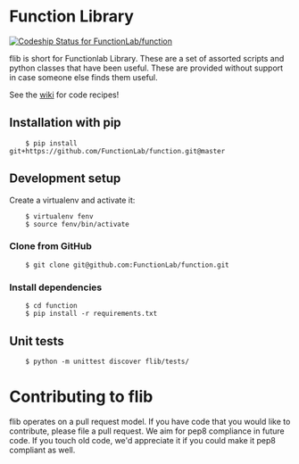 # Function Library

[ ![Codeship Status for FunctionLab/function](https://app.codeship.com/projects/793cc3c0-47e5-0135-b732-66f05eb232be/status?branch=master)](https://app.codeship.com/projects/231720)

flib is short for Functionlab Library. These are a set of assorted scripts and python classes that have been useful. These are provided without support in case someone else finds them useful.

See the [wiki](https://github.com/FunctionLab/function/wiki) for code recipes!

## Installation with pip

        $ pip install git+https://github.com/FunctionLab/function.git@master

## Development setup

Create a virtualenv and activate it:

        $ virtualenv fenv
        $ source fenv/bin/activate

### Clone from GitHub

        $ git clone git@github.com:FunctionLab/function.git

### Install dependencies

        $ cd function
        $ pip install -r requirements.txt


## Unit tests

        $ python -m unittest discover flib/tests/

# Contributing to flib

flib operates on a pull request model. If you have code that you would like to contribute, please file a pull request. We aim for pep8 compliance in future code. If you touch old code, we'd appreciate it if you could make it pep8 compliant as well.
